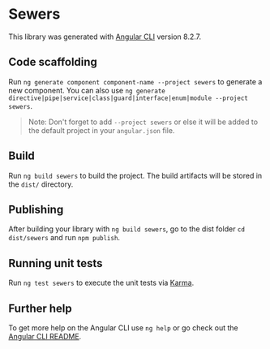 # Sewers

This library was generated with [Angular CLI](https://github.com/angular/angular-cli) version 8.2.7.

## Code scaffolding

Run `ng generate component component-name --project sewers` to generate a new component. You can also use `ng generate directive|pipe|service|class|guard|interface|enum|module --project sewers`.
> Note: Don't forget to add `--project sewers` or else it will be added to the default project in your `angular.json` file. 

## Build

Run `ng build sewers` to build the project. The build artifacts will be stored in the `dist/` directory.

## Publishing

After building your library with `ng build sewers`, go to the dist folder `cd dist/sewers` and run `npm publish`.

## Running unit tests

Run `ng test sewers` to execute the unit tests via [Karma](https://karma-runner.github.io).

## Further help

To get more help on the Angular CLI use `ng help` or go check out the [Angular CLI README](https://github.com/angular/angular-cli/blob/master/README.md).

